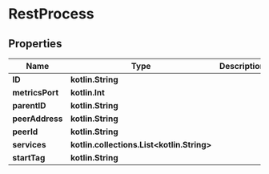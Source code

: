
# RestProcess

## Properties
| Name | Type | Description | Notes |
| ------------ | ------------- | ------------- | ------------- |
| **ID** | **kotlin.String** |  |  [optional] |
| **metricsPort** | **kotlin.Int** |  |  [optional] |
| **parentID** | **kotlin.String** |  |  [optional] |
| **peerAddress** | **kotlin.String** |  |  [optional] |
| **peerId** | **kotlin.String** |  |  [optional] |
| **services** | **kotlin.collections.List&lt;kotlin.String&gt;** |  |  [optional] |
| **startTag** | **kotlin.String** |  |  [optional] |
